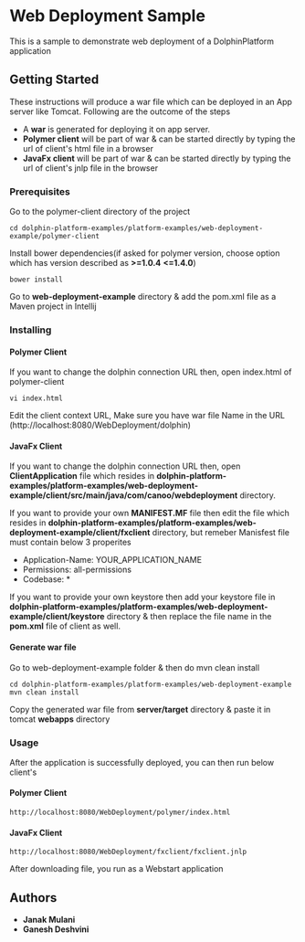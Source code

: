 # Web Deployment Sample

This is a sample to demonstrate web deployment of a DolphinPlatform application

## Getting Started
These instructions will produce a war file which can be deployed in an App server
like Tomcat. Following are the outcome of the steps
* A **war** is generated for deploying it on app server.
* **Polymer client** will be part of war & can be started directly by typing the url
of client's html file in a browser
* **JavaFx client** will be part of war & can be started directly by typing the url
of client's jnlp file in the browser

### Prerequisites

Go to the polymer-client directory of the project
```
cd dolphin-platform-examples/platform-examples/web-deployment-example/polymer-client
```

Install bower dependencies(if asked for polymer version, 
choose option which has version described as __>=1.0.4__ __<=1.4.0__)
```
bower install
```

Go to **web-deployment-example** directory & add the pom.xml file as a Maven project in Intellij

### Installing

#### Polymer Client

If you want to change the dolphin connection URL then,
open index.html of polymer-client
```
vi index.html
```

Edit the client context URL, Make sure you have war file Name in the URL (http://localhost:8080/WebDeployment/dolphin)

#### JavaFx Client
If you want to change the dolphin connection URL then,
open **ClientApplication** file which resides in 
**dolphin-platform-examples/platform-examples/web-deployment-example/client/src/main/java/com/canoo/webdeployment**
directory.

If you want to provide your own **MANIFEST.MF** file then edit the file which resides in
**dolphin-platform-examples/platform-examples/web-deployment-example/client/fxclient** 
directory, but remeber  Manisfest file must contain below 3 properites
* Application-Name: YOUR_APPLICATION_NAME
* Permissions: all-permissions
* Codebase: *

If you want to provide your own keystore then add your keystore file in 
**dolphin-platform-examples/platform-examples/web-deployment-example/client/keystore** 
directory & then replace the file name in the **pom.xml** file of client as well.


#### Generate war file
Go to web-deployment-example folder & then do mvn clean install
```
cd dolphin-platform-examples/platform-examples/web-deployment-example
mvn clean install
```

Copy the generated war file from __server/target__ directory & 
paste it in tomcat __webapps__ directory


### Usage

After the application is successfully deployed, you can then run below client's

#### Polymer Client
```
http://localhost:8080/WebDeployment/polymer/index.html
```
 
#### JavaFx Client
```
http://localhost:8080/WebDeployment/fxclient/fxclient.jnlp
```
After downloading file, you run as a Webstart application

## Authors

* **Janak Mulani**
* **Ganesh Deshvini**